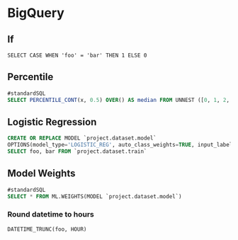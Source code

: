 # BigQuery

## If

`SELECT CASE WHEN 'foo' = 'bar' THEN 1 ELSE 0`

## Percentile

```sql
#standardSQL
SELECT PERCENTILE_CONT(x, 0.5) OVER() AS median FROM UNNEST ([0, 1, 2, 3]) AS x;
```

## Logistic Regression

```sql
CREATE OR REPLACE MODEL `project.dataset.model`
OPTIONS(model_type='LOGISTIC_REG', auto_class_weights=TRUE, input_label_cols=['label']) AS
SELECT foo, bar FROM `project.dataset.train`
```

## Model Weights

```sql
#standardSQL
SELECT * FROM ML.WEIGHTS(MODEL `project.dataset.model`)
```

### Round datetime to hours

`DATETIME_TRUNC(foo, HOUR)`
